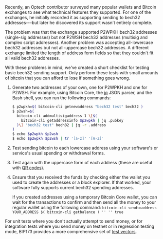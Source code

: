 Recently, an Optech contributor surveyed many popular wallets and Bitcoin
exchanges to see what technical features they supported.  For one of the
exchanges, he initially recorded it as supporting sending to bech32
addresses---but later he discovered its support wasn't entirely
complete.

The problem was that the exchange supported P2WPKH bech32 addresses
(single-sig addresses) but not P2WSH bech32 addresses (multisig and
complex script addresses).  Another problem was accepting all-lowercase
bech32 addresses but not all-uppercase bech32 addresses.  A different
exchange limited the length of address form fields so that they couldn't
fit all valid bech32 addresses.

With these problems in mind, we've created a short checklist for testing
basic bech32 sending support.  Only perform these tests with small
amounts of bitcoin that you can afford to lose if something goes wrong.

1. Generate two addresses of your own, one for P2WPKH and one for P2WSH.
   For example, using Bitcoin Core, the [jq][] JSON parser, and the Bash
   shell, you can run the following commands:

     ```bash
     $ p2wpkh=$( bitcoin-cli getnewaddress "bech32 test" bech32 )
     $ p2wsh=$(
       bitcoin-cli addmultisigaddress 1 \[$(
         bitcoin-cli getaddressinfo $p2wpkh | jq .pubkey
       )\] "bech32 test" bech32 | jq -r .address
     )
     $ echo $p2wpkh $p2wsh
     $ echo $p2wpkh $p2wsh | tr '[a-z]' '[A-Z]'
     ```

2. Test sending bitcoin to each lowercase address
   using your software's or service's usual spending or withdrawal forms.

3. Test again with the uppercase form of each address (these are useful
   with [QR codes][bech32 qr code section]).

4. Ensure that you received the funds by checking either the wallet you
   used to create the addresses or a block explorer.  If that worked,
   your software fully supports current bech32 spending addresses.

     If you created addresses using a temporary Bitcoin Core wallet, you
     can wait for the transactions to confirm and then send all the money
     to your regular wallet using the following command: `bitcoin-cli
     sendtoaddress YOUR_ADDRESS $( bitcoin-cli getbalance ) '' '' true`

For unit tests where you don't actually attempt to send money, or
for integration tests where you send money on testnet or in regression
testing mode, BIP173 provides a more comprehensive set of [test
vectors][bip173 test vectors].

[jq]: https://stedolan.github.io/jq/
[bech32 qr code section]: /en/bech32-sending-support/#creating-more-efficient-qr-codes-with-bech32-addresses
[bip173 test vectors]: https://github.com/bitcoin/bips/blob/master/bip-0173.mediawiki#Test_vectors

